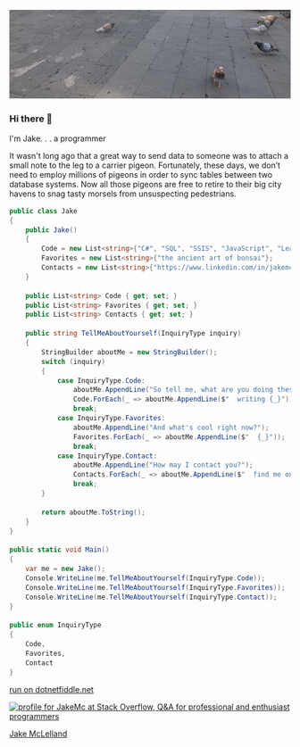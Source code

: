 [![Header](https://github.com/jakemclelland/jakemclelland/blob/main/assets/latest_story.png "Header")](https://jakemclelland.github.io/cv/)

### Hi there 👋

I'm Jake. . . a programmer

<p>It wasn't long ago that a great way to send data to someone was to attach a small note to the leg to a carrier pigeon. Fortunately, these days, we don’t need to employ millions of pigeons in order to sync tables between two database systems. Now all those pigeons are free to retire to their big city havens to snag tasty morsels from unsuspecting pedestrians.</p>

```c#
public class Jake
{
	public Jake()
	{
		Code = new List<string>{"C#", "SQL", "SSIS", "JavaScript", "Learning Swift"};
		Favorites = new List<string>{"the ancient art of bonsai"};
		Contacts = new List<string>{"https://www.linkedin.com/in/jakemclelland/"};
	}

	public List<string> Code { get; set; }
	public List<string> Favorites { get; set; }
	public List<string> Contacts { get; set; }

	public string TellMeAboutYourself(InquiryType inquiry)
	{
		StringBuilder aboutMe = new StringBuilder();
		switch (inquiry)
		{
			case InquiryType.Code:
				aboutMe.AppendLine("So tell me, what are you doing these days?");
				Code.ForEach(_ => aboutMe.AppendLine($"  writing {_}"));
				break;
			case InquiryType.Favorites:
				aboutMe.AppendLine("And what's cool right now?");
				Favorites.ForEach(_ => aboutMe.AppendLine($"  {_}"));
				break;
			case InquiryType.Contact:
				aboutMe.AppendLine("How may I contact you?");
				Contacts.ForEach(_ => aboutMe.AppendLine($"  find me on {_}"));
				break;
		}
		
		return aboutMe.ToString();
	}
}

public static void Main()
{
	var me = new Jake();
	Console.WriteLine(me.TellMeAboutYourself(InquiryType.Code));
	Console.WriteLine(me.TellMeAboutYourself(InquiryType.Favorites));
	Console.WriteLine(me.TellMeAboutYourself(InquiryType.Contact));
}

public enum InquiryType
{
	Code,
	Favorites,
	Contact
}
```
<a href="https://dotnetfiddle.net/HGqeVp">run on dotnetfiddle.net</a>

<a href="https://stackoverflow.com/users/2859272/jakemc"><img src="https://stackoverflow.com/users/flair/2859272.png?theme=dark" width="208" height="58" alt="profile for JakeMc at Stack Overflow, Q&amp;A for professional and enthusiast programmers" title="profile for JakeMc at Stack Overflow, Q&amp;A for professional and enthusiast programmers"></a>

<div class="badge-base LI-profile-badge" data-locale="en_US" data-size="large" data-theme="dark" data-type="VERTICAL" data-vanity="jakemclelland" data-version="v1"><a class="badge-base__link LI-simple-link" href="https://www.linkedin.com/in/jakemclelland?trk=profile-badge">Jake McLelland</a></div>
              
<!--
**jakemclelland/jakemclelland** is a ✨ _special_ ✨ repository because its `README.md` (this file) appears on your GitHub profile.

Here are some ideas to get you started:

- 🔭 I’m currently working on ...
- 🌱 I’m currently learning ...
- 👯 I’m looking to collaborate on ...
- 🤔 I’m looking for help with ...
- 💬 Ask me about ...
- 📫 How to reach me: ...
- 😄 Pronouns: ...
- ⚡ Fun fact: ...
-->
